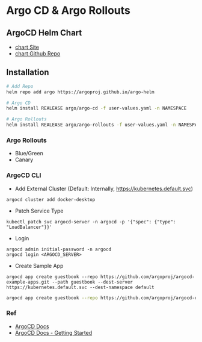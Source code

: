 # Argo CD & Argo Rollouts

## ArgoCD Helm Chart
- [chart Site](https://argoproj.github.io/argo-helm)
- [chart Github Repo](https://github.com/argoproj/argo-helm/tree/main)

## Installation
```bash
# Add Repo
helm repo add argo https://argoproj.github.io/argo-helm

# Argo CD
helm install REALEASE argo/argo-cd -f user-values.yaml -n NAMESPACE

# Argo Rollouts
helm install REALEASE argo/argo-rollouts -f user-values.yaml -n NAMESPACE
```

### Argo Rollouts
- Blue/Green
- Canary

### ArgoCD CLI
- Add External Cluster (Default: Internally, https://kubernetes.default.svc)
```
argocd cluster add docker-desktop
```
- Patch Service Type
```
kubectl patch svc argocd-server -n argocd -p '{"spec": {"type": "LoadBalancer"}}'
```
- Login
```
argocd admin initial-password -n argocd
argocd login <ARGOCD_SERVER>
```
- Create Sample App
```
argocd app create guestbook --repo https://github.com/argoproj/argocd-example-apps.git --path guestbook --dest-server https://kubernetes.default.svc --dest-namespace default
```

```bash
argocd app create guestbook --repo https://github.com/argoproj/argocd-example-apps.git --path guestbook --dest-server https://kubernetes.default.svc --dest-namespace default
```

### Ref
- [ArgoCD Docs](https://argo-cd.readthedocs.io/en/stable/)
- [ArgoCD Docs - Getting Started](https://argo-cd.readthedocs.io/en/stable/getting_started/)